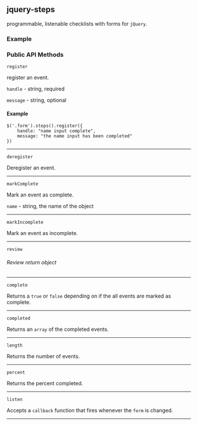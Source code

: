 ## jquery-steps

programmable, listenable checklists with forms for `jQuery`. 


### Example



### Public API Methods

```
register
```

register an event. 


`handle` - string, required


`message` - string, optional


#### Example
```
$('.form').steps().register({
	handle: "name input complete",
	message: "the name input has been completed"
})
```


---



```
deregister
```


Deregister an event.

---


```
markComplete
```

Mark an event as complete. 


`name`  - string, the name of the object 


---


```
markIncomplete
```


Mark an event as incomplete.


---


```
review
```

###### Review return object

---


`complete`

Returns a `true` or `false` depending on if the all events are marked as complete. 

---

`completed`

Returns an `array` of the completed events.

---

`length`

Returns the number of events.

---


`percent`


Returns the percent completed.


---



```
listen
```


Accepts a `callback` function that fires whenever the `form` is changed.


---